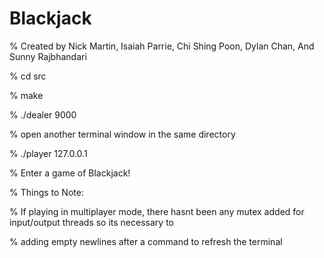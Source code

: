 # Blackjack
 % Created by Nick Martin, Isaiah Parrie, Chi Shing Poon, Dylan Chan, And Sunny Rajbhandari
 
 % cd src 
 
 % make   
 
 % ./dealer 9000
 
 % open another terminal window in the same directory
 
 % ./player 127.0.0.1

 % Enter a game of Blackjack! 


% Things to Note:

 % If playing in multiplayer mode, there hasnt been any mutex added for input/output threads so its necessary to 
 
 % adding empty newlines after a command to refresh the terminal

